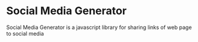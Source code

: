 # Social Media Generator

Social Media Generator is a javascript library for sharing links of web page to social media
